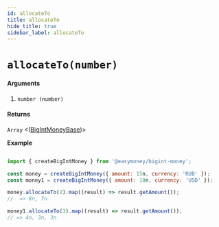 ```yaml
---
id: allocateTo
title: allocateTo
hide_title: true
sidebar_label: allocateTo
---
```



# `allocateTo(number)`

#### Arguments

1. `number (number)`

#### Returns

`Array` <([BigIntMoneyBase](Description.md#bigintmoneybase))>


**Example**

```js

import { createBigIntMoney } from '@easymoney/bigint-money';

const money = createBigIntMoney({ amount: 15n, currency: 'RUB' });
const money1 = createBigIntMoney({ amount: 10n, currency: 'USD' });

money.allocateTo(2).map((result) => result.getAmount());
//  => 8n, 7n

money1.allocateTo(3).map((result) => result.getAmount());
// => 4n, 3n, 3n

```
